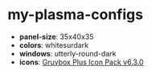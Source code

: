 # my-plasma-configs
- **panel-size**: 35x40x35  
- **colors**: whitesurdark  
- **windows**: utterly-round-dark  
- **icons**: [Gruvbox Plus Icon Pack v6.3.0](https://github.com/SylEleuth/gruvbox-plus-icon-pack/releases/download/v6.3.0/gruvbox-plus-icon-pack-6.3.0.zip)
